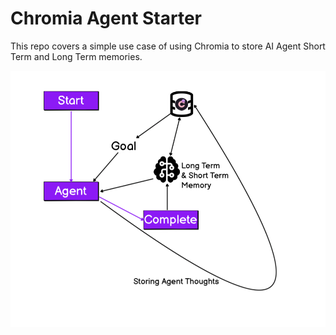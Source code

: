 # Chromia Agent Starter

This repo covers a simple use case of using Chromia to store AI Agent Short Term and Long Term memories.

![](demo.png)